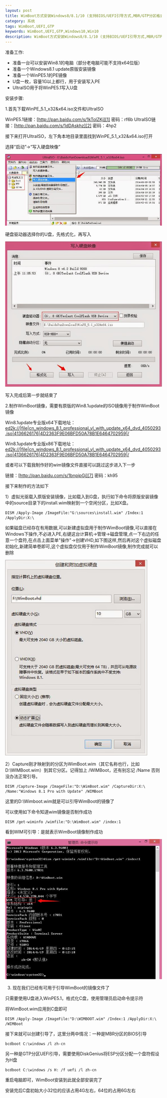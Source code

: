 ```yaml
---
layout: post
title: WimBoot方式安装Windows8/8.1/10 (支持BIOS/UEFI引导方式,MBR/GTP分区格式)
category: 系统
tags: WimBoot,UEFI,GTP
keywords: WimBoot,UEFI,GTP,Windows10,Win10
description: WimBoot方式安装Windows8/8.1/10 (支持BIOS/UEFI引导方式,MBR/GTP分区格式)
---
```

准备工作:

 - 准备一台可以安装Win8.1的电脑（部分老电脑可能不支持x64位版）
 - 准备一个Windows8.1 update原版安装镜像
 - 准备一个WinPE5.1的PE镜像
 - U盘一枚，容量1G以上都行，用于安装写入PE
 - UltraISO用于将WinPE5.1写入U盘

安装步骤:

 1.首先下载WinPE_5.1_x32&x64.iso文件和UltraISO

WinPE5.1链接：[http://pan.baidu.com/s/1kTolZKj][1] 密码：rf6b
UltraISO链接：[http://pan.baidu.com/s/1dDAskhz][2] 密码：4hp2

接下来打开UltraISO，左下角本地目录里面找到WinPE_5.1_x32&x64.iso打开

选择“启动”->“写入硬盘映像”

![enter description here][3]

硬盘驱动器选择你的U盘，先格式化，再写入

![enter description here][4]

写入完成后第一步就结束了

 2.制作WimBoot镜像，需要有原版的Win8.1update的ISO镜像用于制作WimBoot镜像

Win8.1update专业版x64下载地址：
[ed2k://|file|cn_windows_8.1_professional_vl_with_update_x64_dvd_4050293.iso|4136626176|4D2363F9E06BFD50A78B1E6464702959|/][5]

Win8.1update专业版x86下载地址：
[ed2k://|file|cn_windows_8.1_professional_vl_with_update_x64_dvd_4050293.iso|4136626176|4D2363F9E06BFD50A78B1E6464702959|/][6]

或者可以下载我制作好的wim镜像文件直接可以跳过这步进入下一步

链接：[http://pan.baidu.com/s/1bnpipGj][7] 密码：kh95

接下来制作的方法如下

1）虚拟光驱载入原版安装镜像，比如载入到G盘，执行如下命令将原版安装镜像中的source目录下的install.wim映射到一个空闲分区，比如X盘。

    DISM /Apply-Image /ImageFile:"G:\sources\install.wim" /Index:1 /ApplyDir:X:\

如果磁盘已经存在有用数据,可以新建虚拟盘用于制作WimBoot镜像,可以直接在Windows下操作,不必进入PE,右键这台计算机->管理->磁盘管理,点一下右边的任意一个盘符,在点击上面菜单"操作"->创建VHD,如下图这样,然后再对这个虚拟磁盘初始化,新建简单卷即可,这个虚拟盘仅仅用于制作WimBoot镜像,制作完成就可以删除

![enter description here][8]

2）Capture刚才映射到的分区为WimBoot.wim（其它名称也行，比如D:\WIMBoot.wim）到其它分区。记得加上 /WIMBoot，还有别忘记 /Name 否则没办法正常引导。

    DISM /Capture-Image /ImageFile:"D:\WimBoot.wim" /CaptureDir:X:\ /Name:"Windows 8.1 Pro with Update" /WIMBoot

这里的D:\Wimboot.wim就是可以引导WimBoot的镜像了

可以使用如下命令知道wim镜像是否制作成功

    DISM /get-wiminfo /wimfile:"D:\WimBoot.wim" /index:1

看到WIM可引导：是就表示WimBoot镜像制作成功

![enter description here][9]

 3. 现在我们已经有可用于引导WimBoot的镜像文件了

只需要使用U盘进入WinPE5.1，格式化C盘，使用管理员启动命令提示符

将WimBoot.wim应用到C盘即可

    DISM /Apply-Image /ImageFile:"D:\WIMBOOT.wim" /Index:1 /ApplyDir:X:\ /WIMBoot

接下来就可以创建引导了，这里分两中情况：一种是MBR分区的BIOS引导

    bcdboot C:\windows /l zh-cn

另一种是GTP分区UEFI引导，需要使用DiskGenius将ESP分区分配一个盘符假设为H盘

    bcdboot C:\windows /s H: /f uefi /l zh-cn

重启电脑即可，WimBoot安装到此就全部安装完了

安装完后C盘初始大小32位的应该占用4G左右，64位的占用6G左右


  [1]: http://pan.baidu.com/s/1kTolZKj
  [2]: http://pan.baidu.com/s/1dDAskhz
  [3]: /assets/images/1443507052534.jpg "1443507052534.jpg"
  [4]: /assets/images/1443507085599.jpg "1443507085599.jpg"
  [5]: ed2k://%7Cfile%7Ccn_windows_8.1_professional_vl_with_update_x64_dvd_4050293.iso%7C4136626176%7C4D2363F9E06BFD50A78B1E6464702959%7C/
  [6]: ed2k://%7Cfile%7Ccn_windows_8.1_professional_vl_with_update_x64_dvd_4050293.iso%7C4136626176%7C4D2363F9E06BFD50A78B1E6464702959%7C/
  [7]: http://pan.baidu.com/s/1bnpipGj
  [8]: /assets/images/1443507513798.jpg "1443507513798.jpg"
  [9]: /assets/images/1443507797437.jpg "1443507797437.jpg"
